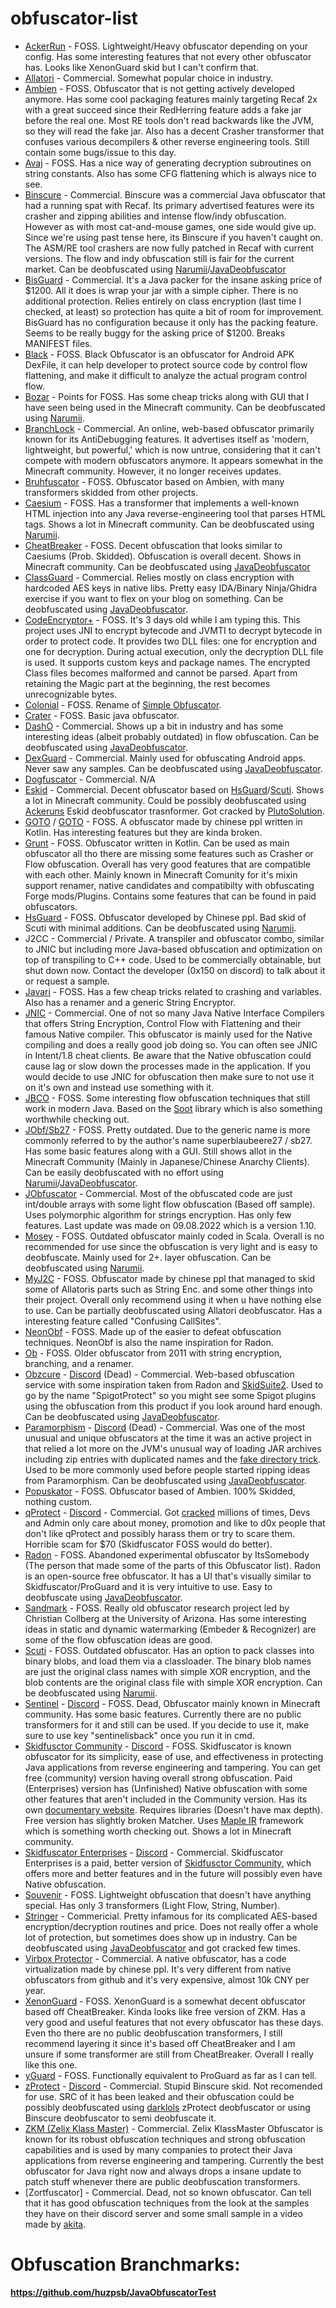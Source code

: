  # obfuscator-list
* [AckerRun](https://github.com/YumeGod/AckerunObfOpenSource) - FOSS. Lightweight/Heavy obfuscator depending on your config. Has some interesting features that not every other obfuscator has. Looks like XenonGuard skid but I can't confirm that.
* [Allatori](http://www.allatori.com/) - Commercial. Somewhat popular choice in industry.
* [Ambien](https://github.com/iiiiiiiris/Ambien) - FOSS. Obfuscator that is not getting actively developed anymore. Has some cool packaging features mainly targeting Recaf 2x with a great succeed since their RedHerring feature adds a fake jar before the real one. Most RE tools don't read backwards like the JVM, so they will read the fake jar. Also has a decent Crasher transformer that confuses various decompilers & other reverse engineering tools. Still contain some bugs/issue to this day.
* [Avaj](https://github.com/cg-dot/avaj) - FOSS. Has a nice way of generating decryption subroutines on string constants. Also has some CFG flattening which is always nice to see.
* [Binscure](http://www.bisguard.com/) - Commercial. Binscure was a commercial Java obfuscator that had a running spat with Recaf. Its primary advertised features were its crasher and zipping abilities and intense flow/indy obfuscation. However as with most cat-and-mouse games, one side would give up. Since we're using past tense here, its Binscure if you haven't caught on. The ASM/RE tool crashers are now fully patched in Recaf with current versions. The flow and indy obfuscation still is fair for the current market. Can be deobfuscated using [Narumii](https://github.com/narumii/Deobfuscator)/[JavaDeobfuscator](https://github.com/java-deobfuscator/deobfuscator)
* [BisGuard](http://www.bisguard.com/) - Commercial. It's a Java packer for the insane asking price of $1200. All it does is wrap your jar with a simple cipher. There is no additional protection. Relies entirely on class encryption (last time I checked, at least) so protection has quite a bit of room for improvement. BisGuard has no configuration because it only has the packing feature. Seems to be really buggy for the asking price of $1200. Breaks MANIFEST files.
* [Black](https://github.com/CodingGay/BlackObfuscator) - FOSS. Black Obfuscator is an obfuscator for Android APK DexFile, it can help developer to protect source code by control flow flattening, and make it difficult to analyze the actual program control flow.
* [Bozar](https://github.com/vimasig/Bozar) - Points for FOSS. Has some cheap tricks along with GUI that I have seen being used in the Minecraft community. Can be deobfuscated using [Narumii](https://github.com/narumii/Deobfuscator).
* [BranchLock](https://branchlock.net/) - Commercial. An online, web-based obfuscator primarily known for its AntiDebugging features. It advertises itself as 'modern, lightweight, but powerful,' which is now untrue, considering that it can't compete with modern obfuscators anymore. It appears somewhat in the Minecraft community. However, it no longer receives updates.
* [Bruhfuscator](https://github.com/erxson/Bruhfuscator) - FOSS. Obfuscator based on Ambien, with many transformers skidded from other projects. 
* [Caesium](https://github.com/sim0n/Caesium) - FOSS. Has a transformer that implements a well-known HTML injection into any Java reverse-engineering tool that parses HTML tags. Shows a lot in Minecraft community. Can be deobfuscated using [Narumii](https://github.com/narumii/Deobfuscator). 
* [CheatBreaker](https://github.com/CheatBreaker/Obf) - FOSS. Decent obfuscation that looks similar to Caesiums (Prob. Skidded). Obfuscation is overall decent. Shows in Minecraft community. Can be deobfuscated using [JavaDeobfuscator](https://github.com/java-deobfuscator/deobfuscator)
* [ClassGuard](https://zenofx.com/classguard/) - Commercial. Relies mostly on class encryption with hardcoded AES keys in native libs. Pretty easy IDA/Binary Ninja/Ghidra exercise if you want to flex on your blog on something. Can be deobfuscated using [JavaDeobfuscator](https://github.com/java-deobfuscator/deobfuscator).
* [CodeEncryptor+](https://github.com/4ra1n/code-encryptor-plus) - FOSS. It's 3 days old while I am typing this. This project uses JNI to encrypt bytecode and JVMTI to decrypt bytecode in order to protect code. It provides two DLL files: one for encryption and one for decryption. During actual execution, only the decryption DLL file is used. It supports custom keys and package names. The encrypted Class files becomes malformed and cannot be parsed. Apart from retaining the Magic part at the beginning, the rest becomes unrecognizable bytes.
* [Colonial](https://github.com/ColonialBuilders/ColonialObfuscator) - FOSS. Rename of [Simple Obfuscator](https://gitlab.com/nickfreeman/SimpleObfuscator).
* [Crater](https://github.com/CraterTeam/Crater) - FOSS. Basic java obfuscator.
* [DashO](https://www.preemptive.com/products/dasho/overview) - Commercial. Shows up a bit in industry and has some interesting ideas (albeit probably outdated) in flow obfuscation. Can be deobfuscated using [JavaDeobfuscator](https://github.com/java-deobfuscator/deobfuscator).
* [DexGuard](https://www.guardsquare.com/dexguard) - Commercial. Mainly used for obfuscating Android apps. Never saw any samples. Can be deobfuscated using [JavaDeobfuscator](https://github.com/java-deobfuscator/deobfuscator).
* [Dogfuscator](https://www.obfuscator.dog/) - Commercial. N/A
* [Eskid](https://github.com/PlutoSolutions/EskidRewrite) - Commercial. Decent obfuscator based on [HsGuard](https://github.com/3000IQPlay/HsGuard-Obfuscator)/[Scuti](https://github.com/netindev/scuti/tree/master). Shows a lot in Minecraft community. Could be possibly deobfuscated using [Ackeruns](https://github.com/AckerRun1337) Eskid deobfuscator trasnformer. Got cracked by [PlutoSolution](https://github.com/PlutoSolutions).
* [GOTO](https://github.com/Dimples1337/goto-java-obfuscator) / [GOTO](https://github.com/KgDW/GOTOObfuscator) - FOSS. A obfuscator made by chinese ppl written in Kotlin. Has interesting features but they are kinda broken.
* [Grunt](https://github.com/SpartanB312/Grunt) - FOSS. Obfuscator written in Kotlin. Can be used as main obfuscator all tho there are missing some features such as Crasher or Flow obfuscation. Overall has very good features that are compatible with each other. Mainly known in Minecraft Comunity for it's mixin support renamer, native candidates and compatibilty with obfuscating Forge mods/Plugins. Contains some features that can be found in paid obfuscators.
* [HsGuard](https://github.com/3000IQPlay/HsGuard-Obfuscator) - FOSS. Obfuscator developed by Chinese ppl. Bad skid of Scuti with minimal additions. Can be deobfuscated using [Narumii](https://github.com/narumii/Deobfuscator).
* J2CC - Commercial / Private. A transpiler and obfuscator combo, similar to JNIC but including more Java-based obfuscation and optimization on top of transpiling to C++ code. Used to be commercially obtainable, but shut down now. Contact the developer (0x150 on discord) to talk about it or request a sample.
* [Javari](https://github.com/3000IQPlay/Javari/) - FOSS. Has a few cheap tricks related to crashing and variables. Also has a renamer and a generic String Encryptor.
* [JNIC](https://jnic.dev) - Commercial. One of not so many Java Native Interface Compilers that offers String Encryption, Control Flow with Flattening and their famous Native compiler. This obfuscator is mainly used for the Native compiling and does a really good job doing so. You can often see JNIC in Intent/1.8 cheat clients. Be aware that the Native obfuscation could cause lag or slow down the processes made in the application. If you would decide to use JNIC for obfuscation then make sure to not use it on it's own and instead use something with it.
* [JBCO](http://www.sable.mcgill.ca/JBCO/) - FOSS. Some interesting flow obfuscation techniques that still work in modern Java. Based on the [Soot](https://github.com/soot-oss/soot) library which is also something worthwhile checking out.
* [JObf/Sb27](https://github.com/superblaubeere27/obfuscator) - FOSS. Pretty outdated. Due to the generic name is more commonly referred to by the author's name superblaubeere27 / sb27. Has some basic features along with a GUI. Still shows allot in the Minecraft Community (Mainly in Japanese/Chinese Anarchy Clients). Can be easily deobfuscated with no effort using [Narumii](https://github.com/narumii/Deobfuscator)/[JavaDeobfuscator](https://github.com/java-deobfuscator/deobfuscator).
* [JObfuscator](https://www.pelock.com/products/jobfuscator) - Commercial. Most of the obfuscated code are just int/double arrays with some light flow obfuscation (Based off sample). Uses polymorphic algorithm for strings encryption. Has only few features. Last update was made on 09.08.2022 which is a version 1.10.
* [Mosey](https://github.com/Hippo/Mosey) - FOSS. Outdated obfuscator mainly coded in Scala. Overall is no recommended for use since the obfuscation is very light and is easy to deobfuscate. Mainly used for 2+. layer obfuscation. Can be deobfuscated using [Narumii](https://github.com/narumii/Deobfuscator).
* [MyJ2C](https://github.com/MyJ2c/Open-MyJ2c) - FOSS. Obfuscator made by chinese ppl that managed to skid some of Allatoris parts such as String Enc. and some other things into their project. Overall only recommend using it when u have nothing else to use. Can be partially deobfuscated using Allatori deobfuscator. Has a interesting feature called "Confusing CallSites".
* [NeonObf](https://github.com/MoofMonkey/NeonObf) - FOSS. Made up of the easier to defeat obfuscation techniques.  NeonObf is also the name inspiration for Radon.
* [Ob](https://github.com/ShivamMistry/Ob/) - FOSS. Older obfuscator from 2011 with string encryption, branching, and a renamer.
* [Obzcure](https://obzcu.re/) - [Discord](https://discordapp.com/invite/fUCPxq8) (Dead) - Commercial. Web-based obfuscation service with some inspiration taken from Radon and [SkidSuite2](https://github.com/GenericException/SkidSuite/tree/master/archive/skidsuite-2). Used to go by the name "SpigotProtect" so you might see some Spigot plugins using the obfuscation from this product if you look around hard enough. Can be deobfuscated using [JavaDeobfuscator](https://github.com/java-deobfuscator/deobfuscator). 
* [Paramorphism](https://paramorphism.dev/) - [Discord](https://discordapp.com/invite/k9DPvEy) (Dead) - Commercial. Was one of the most unusual and unique obfuscators at the time it was an active project in that relied a lot more on the JVM's unusual way of loading JAR archives including zip entries with duplicated names and the [fake directory trick](https://github.com/x4e/fakedirectory). Used to be more commonly used before people started ripping ideas from Paramorphism. Can be deobfuscated using [JavaDeobfuscator](https://github.com/java-deobfuscator/deobfuscator).
* [Popuskator](https://github.com/erxson/Popuskator) - FOSS. Obfuscator based of Ambien. 100% Skidded, nothing custom.
* [qProtect](https://mdma.dev/) - [Discord](https://discord.gg/PrxktvRTt9) - Commercial. Got [cracked](https://masterof13fps.com/forum/index.php?threads/qprotect-cracked-by-hcu.8886/#post-71519) millions of times, Devs and Admin only care about money, promotion and like to d0x people that don't like qProtect and possibly harass them or try to scare them. Horrible scam for $70 (Skidfuscator FOSS would do better).
* [Radon](https://github.com/ItzSomebody/radon) - FOSS. Abandoned experimental obfuscator by ItsSomebody (The person that made some of the parts of this Obfuscator list). Radon is an open-source free obfuscator. It has a UI that's visually similar to Skidfuscator/ProGuard and it is very intuitive to use. Easy to deobfuscate using [JavaDeobfuscator](https://github.com/java-deobfuscator/deobfuscator).
* [Sandmark](http://sandmark.cs.arizona.edu) - FOSS. Really old obfuscator research project led by Christian Collberg at the University of Arizona. Has some interesting ideas in static and dynamic watermarking (Embeder & Recognizer) are some of the flow obfuscation ideas are good.
* [Scuti](https://github.com/netindev/scuti) - FOSS. Outdated obfuscator. Has an option to pack classes into binary blobs, and load them via a classloader. The binary blob names are just the original class names with simple XOR encryption, and the blob contents are the original class file with simple XOR encryption. Can be deobfuscated using [Narumii](https://github.com/narumii/Deobfuscator).
* [Sentinel](https://cdn.discordapp.com/attachments/972906162641076317/972942077669310556/SentinelObf-1.0-SNAPSHOT-all-obf.jar) - [Discord](https://discord.com/invite/4abh95NzmQ) - FOSS. Dead, Obfuscator mainly known in Minecraft community. Has some basic features. Currently there are no public transformers for it and still can be used. If you decide to use it, make sure to use key "sentinelisback" once you run it in cmd.
* [Skidfusctor Community](https://github.com/skidfuscatordev/skidfuscator-java-obfuscator) - [Discord](https://discord.gg/srFPwUPFX3) - FOSS. Skidfuscator is known obfuscator for its simplicity, ease of use, and effectiveness in protecting Java applications from reverse engineering and tampering. You can get free (community) version having overall strong obfuscation. Paid (Enterprises) version has (Unfinished) Native obfuscation with some other features that aren't included in the Community version. Has its own [documentary website](https://skidfuscator.dev/docs/). Requires libraries (Doesn't have max depth). Free version has slightly broken Matcher. Uses [Maple IR](https://github.com/LLVM-but-worse/maple-ir) framework which is something worth checking out. Shows a lot in Minecraft community.
* [Skidfuscator Enterprises](https://github.com/WalmartSolutions/skidfuscator-src) - [Discord](https://discord.gg/srFPwUPFX3) - Commercial. Skidfuscator Enterprises is a paid, better version of [Skidfusctor Community](https://github.com/skidfuscatordev/skidfuscator-java-obfuscator), which offers more and better features and in the future will possibly even have Native obfuscation.
* [Souvenir](https://github.com/Body-Alhoha/Souvenir) - FOSS. Lightweight obfuscation that doesn't have anything special. Has only 3 transformers (Light Flow, String, Number).
* [Stringer](https://jfxstore.com/stringer/) - Commericial. Pretty infamous for its complicated AES-based encryption/decryption routines and price. Does not really offer a whole lot of protection, but sometimes does show up in industry. Can be deobfuscated using [JavaDeobfuscator](https://github.com/java-deobfuscator/deobfuscator) and got cracked few times.
* [Virbox Protector](https://lm.virbox.com/product/8.html) - Commercial. A native obfuscator, has a code virtualization made by chinese ppl. It's very different from native obfuscators from github and it's very expensive, almost 10k CNY per year.
* [XenonGuard](https://github.com/darklol9/Some-Java-Obfuscator) - FOSS. XenonGuard is a somewhat decent obfuscator based off CheatBreaker. Kinda looks like free version of ZKM. Has a very good and useful features that not every obfuscator has these days. Even tho there are no public deobfuscation transformers, I still recommend layering it since it's based off CheatBreaker and I am unsure if some transformer are still from CheatBreaker. Overall I really like this one.
* [yGuard](https://www.yworks.com/products/yguard) - FOSS. Functionally equivalent to ProGuard as far as I can tell.
* [zProtect](https://github.com/JessSystemV/zProtect) - [Discord](https://discord.com/invite/dnGKGuwvGH) - Commercial. Stupid Binscure skid. Not recomended for use. SRC of it has been leaked and their obfuscation could be possibly deobfuscated using [darklols](https://github.com/darklol9) zProtect deobfuscator or using Binscure deobfuscator to semi deobfuscate it.
* [ZKM (Zelix Klass Master)](https://www.zelix.com/) - Commercial. Zelix KlassMaster Obfuscator is known for its robust obfuscation techniques and strong obfuscation capabilities and is used by many companies to protect their Java applications from reverse engineering and tampering. Currently the best obfuscator for Java right now and always drops a insane update to patch stuff whenever there are public deobfuscation transformers.
* [Zortfuscator] - Commercial. Dead, not so known obfuscator. Can tell that it has good obfuscation techniques from the look at the samples they have on their discord server and some small sample in a video made by [akita](https://www.youtube.com/watch?v=0B9SPdt75JQ).

# Obfuscation Branchmarks:
**https://github.com/huzpsb/JavaObfuscatorTest**
